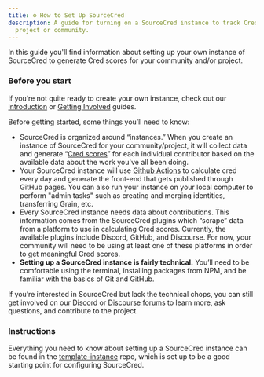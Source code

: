 ```yaml
---
title: ⚙️ How to Set Up SourceCred
description: A guide for turning on a SourceCred instance to track Cred in your
  project or community.
---
```

In this guide you'll find information about setting up your own instance of
SourceCred to generate Cred scores for your community and/or project.

### Before you start

If you’re not quite ready to create your own instance, check out our
[introduction](https://sourcecred.io/docs/) or
[Getting Involved](https://sourcecred.io/docs/beta/get-involved) guides.

Before getting started, some things you’ll need to know:

* SourceCred is organized around “instances.” When you create an instance of
  SourceCred for your community/project, it will collect data and generate
  “[Cred scores](/docs/beta/cred)” for each individual contributor based on the
  available data about the work you've all been doing.
* Your SourceCred instance will use [Github Actions](https://github.com/features/actions) to calculate cred every day and generate the front-end that gets published through GitHub pages. You can also run your instance on your local computer to perform "admin tasks" such as creating and merging identities, transferring Grain, etc.
* Every SourceCred instance needs data about contributions. This information
  comes from the SourceCred plugins which “scrape” data from a platform to use
  in calculating Cred scores. Currently, the available plugins include Discord,
  GitHub, and Discourse. For now, your community will need to be using at least
  one of these platforms in order to get meaningful Cred scores.
* **Setting up a SourceCred instance is fairly technical.** You’ll need to be
  comfortable using the terminal, installing packages from NPM, and be familiar
  with the basics of Git and GitHub.

If you’re interested in SourceCred but lack the technical chops, you can still
get involved on our [Discord](https://sourcecred.io/discord) or
[Discourse forums](https://discourse.sourcecred.io/) to learn more, ask
questions, and contribute to the project.

### Instructions

Everything you need to know about setting up a SourceCred instance can be found
in the [template-instance](https://github.com/sourcecred/template-instance)
repo, which is set up to be a good starting point for configuring SourceCred.